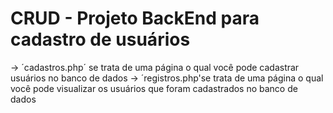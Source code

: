 # CRUD - Projeto BackEnd para cadastro de usuários

-> ´cadastros.php´ se trata de uma página o qual você pode cadastrar usuários no banco de dados
-> ´registros.php'se trata de uma página o qual você pode visualizar os usuários que foram cadastrados no banco de dados
